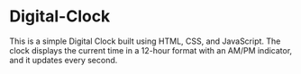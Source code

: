 # Digital-Clock
This is a simple Digital Clock built using HTML, CSS, and JavaScript. The clock displays the current time in a 12-hour format with an AM/PM indicator, and it updates every second.
